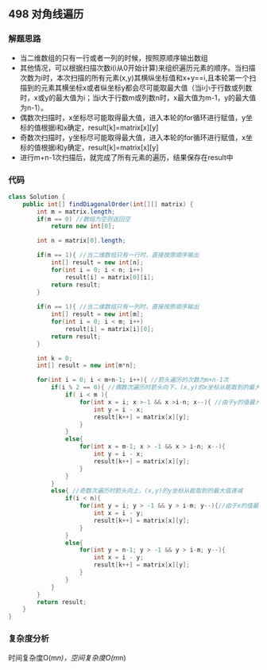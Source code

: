 ## 498 对角线遍历
### 解题思路
* 当二维数组的只有一行或者一列的时候，按照原顺序输出数组
* 其他情况，可以根据扫描次数i(i从0开始计算)来组织遍历元素的顺序。当扫描次数为i时，本次扫描的所有元素(x,y)其横纵坐标值和x+y==i,且本轮第一个扫描到的元素其横坐标x或者纵坐标y都会尽可能取最大值（当i小于行数或列数时，x或y的最大值为i；当i大于行数m或列数n时，x最大值为m-1，y的最大值为n-1）。
* 偶数次扫描时，x坐标尽可能取得最大值，进入本轮的for循环进行赋值，y坐标的值根据i和x确定，result[k]=matrix[x][y]
* 奇数次扫描时，y坐标尽可能取得最大值，进入本轮的for循环进行赋值，x坐标的值根据i和y确定，result[k]=matrix[x][y]
* 进行m+n-1次扫描后，就完成了所有元素的遍历，结果保存在result中
### 代码
```java
class Solution {
    public int[] findDiagonalOrder(int[][] matrix) {
        int m = matrix.length;
        if(m == 0) //数组为空则返回空
            return new int[0];

        int n = matrix[0].length;

        if(m == 1){ //当二维数组只有一行时，直接按原顺序输出
            int[] result = new int[n];
            for(int i = 0; i < n; i++)
                result[i] = matrix[0][i];
            return result;
        }
        
        if(n == 1){ //当二维数组只有一列时，直接按原顺序输出
            int[] result = new int[m];
            for(int i = 0; i < m; i++)
                result[i] = matrix[i][0];
            return result;
        }

        int k = 0;
        int[] result = new int[m*n];

        for(int i = 0; i < m+n-1; i++){ //箭头遍历的次数为m+n-1次
            if(i % 2 == 0){ //偶数次遍历时箭头向下，(x,y)的x坐标从能取到的最大值递减，并确保
                if( i < m ){ 
                    for(int x = i; x >-1 && x >i-n; x--){ //由于y的值最大取n-1, x=i-y=i-n+1,因此 x>i-n,且同时要满足横坐标大于等于0
                        int y = i - x;
                        result[k++] = matrix[x][y];
                    }
                }
                else{
                    for(int x = m-1; x > -1 && x > i-n; x--){
                        int y = i - x;
                        result[k++] = matrix[x][y];
                    }
                }              
            }
            else{ //奇数次遍历时箭头向上，(x,y)的y坐标从能取到的最大值递减
                if(i < n){
                    for(int y = i; y > -1 && y > i-m; y--){//由于x的值最大取m-1, y=i-x=i-m+1,因此 y>i-m,且同时要满足纵坐标大于等于0
                        int x = i - y;
                        result[k++] = matrix[x][y];
                    }
                }
                else{
                    for(int y = n-1; y > -1 && y > i-m; y--){
                        int x = i - y;
                        result[k++] = matrix[x][y];
                    }
                }
            }
        }
        return result;
    }
}
```
### 复杂度分析
时间复杂度O(m*n)，空间复杂度O(m*n)